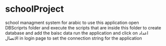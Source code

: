 # schoolProject
school managment system for arabic
to use this application 
open DBScriprts folder and execute the scripts that are inside this folder to create database and add the baisc data
run the application and click on اعداد الاتصال in login page to set the connection string for the application 

